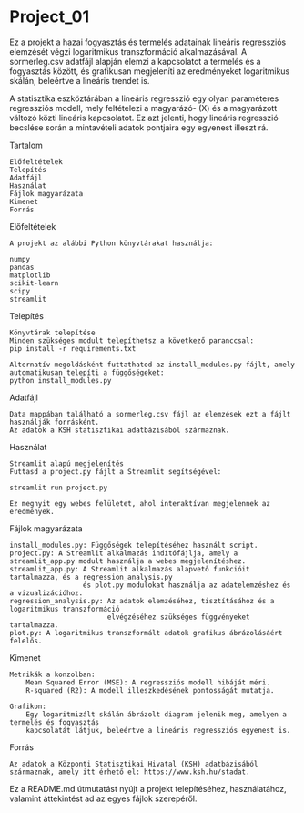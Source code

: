 # Project_01

Ez a projekt a hazai fogyasztás és termelés adatainak lineáris regressziós elemzését végzi logaritmikus transzformáció alkalmazásával. A sormerleg.csv adatfájl alapján elemzi a kapcsolatot a termelés és a fogyasztás között, és grafikusan megjeleníti az eredményeket logaritmikus skálán, beleértve a lineáris trendet is.

A statisztika eszköztárában a lineáris regresszió egy olyan paraméteres regressziós modell, 
mely feltételezi a magyarázó- (X) és a magyarázott változó közti lineáris kapcsolatot. 
Ez azt jelenti, hogy lineáris regresszió becslése során a mintavételi adatok 
pontjaira egy egyenest illeszt rá.


Tartalom

    Előfeltételek
    Telepítés
    Adatfájl
    Használat
    Fájlok magyarázata
    Kimenet
    Forrás

Előfeltételek

    A projekt az alábbi Python könyvtárakat használja:

    numpy
    pandas
    matplotlib
    scikit-learn
    scipy
    streamlit 

Telepítés

    Könyvtárak telepítése
    Minden szükséges modult telepíthetsz a következő paranccsal:
    pip install -r requirements.txt

    Alternatív megoldásként futtathatod az install_modules.py fájlt, amely automatikusan telepíti a függőségeket:
    python install_modules.py


Adatfájl 

    Data mappában található a sormerleg.csv fájl az elemzések ezt a fájlt használják forrásként. 
    Az adatok a KSH statisztikai adatbázisából származnak.

Használat

    Streamlit alapú megjelenítés
    Futtasd a project.py fájlt a Streamlit segítségével:

    streamlit run project.py

    Ez megnyit egy webes felületet, ahol interaktívan megjelennek az eredmények.

Fájlok magyarázata

    install_modules.py: Függőségek telepítéséhez használt script.
    project.py: A Streamlit alkalmazás indítófájlja, amely a streamlit_app.py modult használja a webes megjelenítéshez.
    streamlit_app.py: A Streamlit alkalmazás alapvető funkcióit tartalmazza, és a regression_analysis.py 
                      és plot.py modulokat használja az adatelemzéshez és a vizualizációhoz.
    regression_analysis.py: Az adatok elemzéséhez, tisztításához és a logaritmikus transzformáció 
                            elvégzéséhez szükséges függvényeket tartalmazza.
    plot.py: A logaritmikus transzformált adatok grafikus ábrázolásáért felelős.

Kimenet

    Metrikák a konzolban:
        Mean Squared Error (MSE): A regressziós modell hibáját méri.
        R-squared (R2): A modell illeszkedésének pontosságát mutatja.

    Grafikon:
        Egy logaritmizált skálán ábrázolt diagram jelenik meg, amelyen a termelés és fogyasztás 
        kapcsolatát látjuk, beleértve a lineáris regressziós egyenest is.

Forrás

    Az adatok a Központi Statisztikai Hivatal (KSH) adatbázisából származnak, amely itt érhető el: https://www.ksh.hu/stadat.

Ez a README.md útmutatást nyújt a projekt telepítéséhez, használatához, valamint áttekintést ad az egyes fájlok szerepéről.

